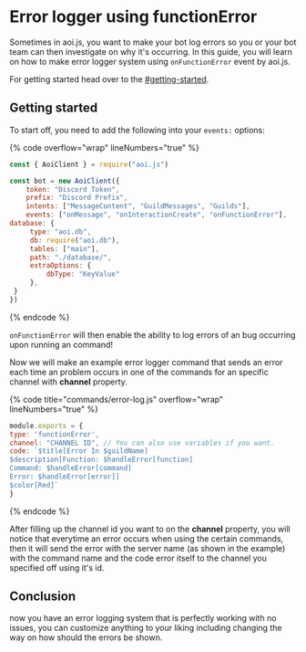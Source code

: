 # Error logger using functionError

Sometimes in aoi.js, you want to make your bot log errors so you or your bot team can then investigate on why it's occurring. In this guide, you will learn on how to make error logger system using `onFunctionError` event by aoi.js.

For getting started head over to the [#getting-started](error-logger-using-functionerror.md#getting-started "mention").

## Getting started

To start off, you need to add the following into your `events:` options:

{% code overflow="wrap" lineNumbers="true" %}
```javascript
const { AoiClient } = require("aoi.js")

const bot = new AoiClient({
    token: "Discord Token",
    prefix: "Discord Prefix",
    intents: ["MessageContent", "GuildMessages", "Guilds"],
    events: ["onMessage", "onInteractionCreate", "onFunctionError"], 
database: { 
     type: "aoi.db",
     db: require("aoi.db"),
     tables: ["main"],
     path: "./database/",
     extraOptions: {
         dbType: "KeyValue" 
     },
 }
})
```
{% endcode %}

`onFunctionError` will then enable the ability to log errors of an bug occurring upon running an command!

Now we will make an example error logger command that sends an error each time an problem occurs in one of the commands for an specific channel with **channel** property.

{% code title="commands/error-log.js" overflow="wrap" lineNumbers="true" %}
```javascript
module.exports = {
type: 'functionError',
channel: "CHANNEL ID", // You can also use variables if you want.
code: `$title[Error In $guildName]
$description[Function: $handleError[function]
Command: $handleError[command]
Error: $handleError[error]]
$color[Red]`
}
```
{% endcode %}

After filling up the channel id you want to on the **channel** property, you will notice that everytime an error occurs when using the certain commands, then it will send the error with the server name (as shown in the example) with the command name and the code error itself to the channel you specified off using it's id.

## Conclusion

now you have an error logging system that is perfectly working with no issues, you can customize anything to your liking including changing the way on how should the errors be shown.
